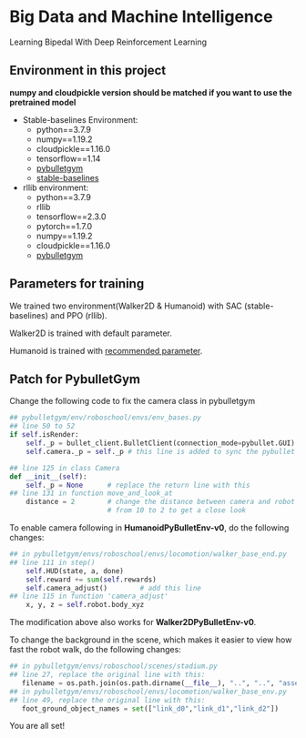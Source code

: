 # Big Data and Machine Intelligence
Learning Bipedal With Deep Reinforcement Learning
## Environment in this project
**numpy and cloudpickle version should be matched if you want to use the pretrained model**
* Stable-baselines Environment:
  * python==3.7.9
  * numpy==1.19.2   
  * cloudpickle==1.16.0
  * tensorflow==1.14
  * [pybulletgym](https://github.com/benelot/pybullet-gym)
  * [stable-baselines](https://stable-baselines.readthedocs.io/)
* rllib environment:
  * python==3.7.9
  * rllib
  * tensorflow==2.3.0
  * pytorch==1.7.0
  * numpy==1.19.2
  * cloudpickle==1.16.0
  * [pybulletgym](https://github.com/benelot/pybullet-gym)
## Parameters for training
We trained two environment(Walker2D & Humanoid) with SAC (stable-baselines) and PPO (rllib).

Walker2D is trained with default parameter.

Humanoid is trained with [recommended parameter](https://github.com/ray-project/ray/blob/master/rllib/tuned_examples/ppo/humanoid-ppo-gae.yaml).

## Patch for PybulletGym
Change the following code to fix the camera class in pybulletgym

```python
## pybulletgym/env/roboschool/envs/env_bases.py
## line 50 to 52
if self.isRender:
    self._p = bullet_client.BulletClient(connection_mode=pybullet.GUI)
    self.camera._p = self._p # this line is added to sync the pybullet server

## line 125 in class Camera
def __init__(self):
    self._p = None      # replace the return line with this
## line 131 in function move_and_look_at
    distance = 2        # change the distance between camera and robot 
                        # from 10 to 2 to get a close look
```
To enable camera following in **HumanoidPyBulletEnv-v0**, do the following changes:
```python
## in pybulletgym/envs/roboschool/envs/locomotion/walker_base_end.py
## line 111 in step()
    self.HUD(state, a, done)
    self.reward += sum(self.rewards)
    self.camera_adjust()        # add this line
## line 115 in function 'camera_adjust'
    x, y, z = self.robot.body_xyz
```
The modification above also works for **Walker2DPyBulletEnv-v0**.

To change the background in the scene, which makes it easier to view how fast the robot walk, do the following changes:
```python
## in pybulletgym/envs/roboschool/scenes/stadium.py
## line 27, replace the original line with this:
   filename = os.path.join(os.path.dirname(__file__), "..", "..", "assets", "scenes", "stadium", "stadium.sdf")
## in pybulletgym/envs/roboschool/envs/locomotion/walker_base_env.py
## line 49, replace the original line with this:
   foot_ground_object_names = set(["link_d0","link_d1","link_d2"])
```
You are all set!
